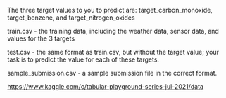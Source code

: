 The three target values to you to predict are: target_carbon_monoxide, target_benzene, and target_nitrogen_oxides

train.csv - the training data, including the weather data, sensor data, and values for the 3 targets

test.csv - the same format as train.csv, but without the target value; your task is to predict the value for each of these targets.

sample_submission.csv - a sample submission file in the correct format.


https://www.kaggle.com/c/tabular-playground-series-jul-2021/data
